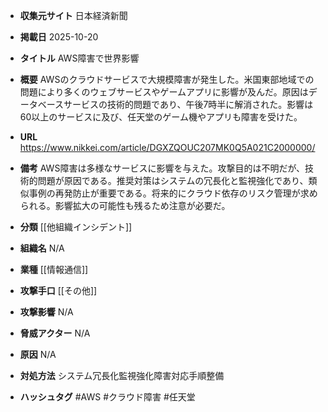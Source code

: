 - **収集元サイト**
日本経済新聞

- **掲載日**
2025-10-20

- **タイトル**
AWS障害で世界影響

- **概要**
AWSのクラウドサービスで大規模障害が発生した。米国東部地域での問題により多くのウェブサービスやゲームアプリに影響が及んだ。原因はデータベースサービスの技術的問題であり、午後7時半に解消された。影響は60以上のサービスに及び、任天堂のゲーム機やアプリも障害を受けた。

- **URL**
https://www.nikkei.com/article/DGXZQOUC207MK0Q5A021C2000000/

- **備考**
AWS障害は多様なサービスに影響を与えた。攻撃目的は不明だが、技術的問題が原因である。推奨対策はシステムの冗長化と監視強化であり、類似事例の再発防止が重要である。将来的にクラウド依存のリスク管理が求められる。影響拡大の可能性も残るため注意が必要だ。

- **分類**
[[他組織インシデント]]

- **組織名**
N/A

- **業種**
[[情報通信]]

- **攻撃手口**
[[その他]]

- **攻撃影響**
N/A

- **脅威アクター**
N/A

- **原因**
N/A

- **対処方法**
システム冗長化監視強化障害対応手順整備

- **ハッシュタグ**
#AWS #クラウド障害 #任天堂
